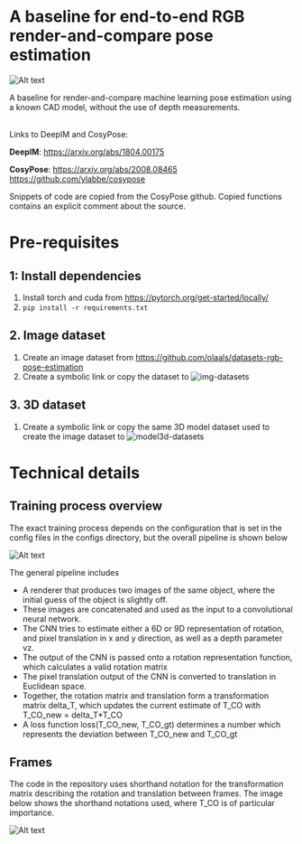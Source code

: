 # A baseline for end-to-end RGB render-and-compare pose estimation

![Alt text](docs/example.png "Training inference process")



A baseline for render-and-compare machine learning pose estimation using a known CAD model, without the use of depth measurements.


\
Links to DeepIM and CosyPose:

**DeepIM**:
https://arxiv.org/abs/1804.00175


**CosyPose**:
https://arxiv.org/abs/2008.08465
\
https://github.com/ylabbe/cosypose

Snippets of code are copied from the CosyPose github. Copied functions contains an explicit comment about the source.

# Pre-requisites
## 1: Install dependencies
1. Install torch and cuda from https://pytorch.org/get-started/locally/
2. ```pip install -r requirements.txt```

## 2. Image dataset
1. Create an image dataset from https://github.com/olaals/datasets-rgb-pose-estimation 
2. Create a symbolic link or copy the dataset to ![img-datasets](img-datasets)

## 3. 3D dataset
1. Create a symbolic link or copy the same 3D model dataset used to create the image dataset to ![model3d-datasets](model3d-datasets)



# Technical details
## Training process overview
The exact training process depends on the configuration that is set in the config files in the configs directory, but
the overall pipeline is shown below

![Alt text](irrelevant-data/training-inference-process.png "Training inference process")

The general pipeline includes
- A renderer that produces two images of the same object, where the initial guess of the object is slightly off.
- These images are concatenated and used as the input to a convolutional neural network.
- The CNN tries to estimate either a 6D or 9D representation of rotation, and pixel translation in x and y direction, as well as a depth parameter vz.
- The output of the CNN is passed onto a rotation representation function, which calculates a valid rotation matrix
- The pixel translation output of the CNN is converted to translation in Euclidean space.
- Together, the rotation matrix and translation form a transformation matrix delta_T, which updates the current estimate of T_CO with T_CO_new = delta_T*T_CO
- A loss function loss(T_CO_new, T_CO_gt) determines a number which represents the deviation between T_CO_new and T_CO_gt

## Frames
The code in the repository uses shorthand notation for the transformation 
matrix describing the rotation and translation between frames. The image
below shows the shorthand notations used, where T_CO is of particular importance.

![Alt text](docs/scene-frames.png "Scene frames")



